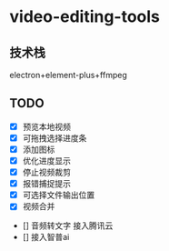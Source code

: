 # video-editing-tools

## 技术栈

electron+element-plus+ffmpeg

## TODO

- [x] 预览本地视频
- [x] 可拖拽选择进度条
- [x] 添加图标
- [x] 优化进度显示
- [x] 停止视频裁剪
- [x] 报错捕捉提示
- [x] 可选择文件输出位置
- [x] 视频合并
- [] 音频转文字 接入腾讯云
- [] 接入智普ai
